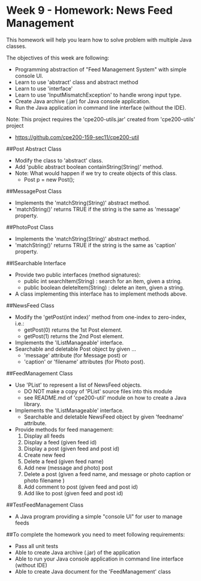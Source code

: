 # Week 9 - Homework: News Feed Management

This homework will help you learn how to solve problem with multiple Java classes.

The objectives of this week are following:
* Programming abstraction of "Feed Management System" with simple console UI.
* Learn to use 'abstract' class and abstract method
* Learn to use 'interface'
* Learn to use 'InputMismatchException' to handle wrong input type.
* Create Java archive (.jar) for Java console application.
* Run the Java application in command line interface (without the IDE).

Note: This project requires the 'cpe200-utils.jar' created from 'cpe200-utils' project
* https://github.com/cpe200-159-sec11/cpe200-util

##Post Abstract Class
* Modify the class to 'abstract' class.
* Add 'public abstract boolean containString(String)' method.
* Note: What would happen if we try to create objects of this class. 
    * Post p = new Post();

##MessagePost Class
* Implements the 'matchString(String)' abstract method.
* 'matchString()' returns TRUE if the string is the same as 'message' property.

##PhotoPost Class
* Implements the 'matchString(String)' abstract method.
* 'matchString()' returns TRUE if the string is the same as 'caption' property.

##ISearchable Interface
* Provide two public interfaces (method signatures):
    * public int searchItem(String) : search for an item, given a string.
    * public boolean deleteItem(String) : delete an item, given a string.
* A class implementing this interface has to implement methods above.

##NewsFeed Class
* Modify the 'getPost(int index)' method from one-index to zero-index, i.e.:
    * getPost(0) returns the 1st Post element.
    * getPost(1) returns the 2nd Post element.
* Implements the 'IListManageable' interface.
* Searchable and deletable Post object by given ... 
    * 'message' attribute (for Message post) or 
    * 'caption' or 'filename' attributes (for Photo post).

##FeedManagement Class
* Use 'PList' to represent a list of NewsFeed objects.
    * DO NOT make a copy of 'PList' source files into this module
    * see README.md of 'cpe200-util' module on how to create a Java library.
* Implements the 'IListManageable' interface.
    * Searchable and deletable NewsFeed object by given 'feedname' attribute.
* Provide methods for feed management:
    1. Display all feeds
    2. Display a feed (given feed id)
    3. Display a post (given feed and post id)
    4. Create new feed
    5. Delete a feed (given feed name)
    6. Add new (message and photo) post
    7. Delete a post (given a feed name, and message or photo caption or photo filename )
    8. Add comment to post (given feed and post id)
    9. Add like to post (given feed and post id)

##TestFeedManagement Class
* A Java program providing a simple "console UI" for user to manage feeds

##To complete the homework you need to meet following requirements:
* Pass all unit tests 
* Able to create Java archive (.jar) of the application
* Able to run your Java console application in command line interface (without IDE)
* Able to create Java document for the 'FeedManagement' class
